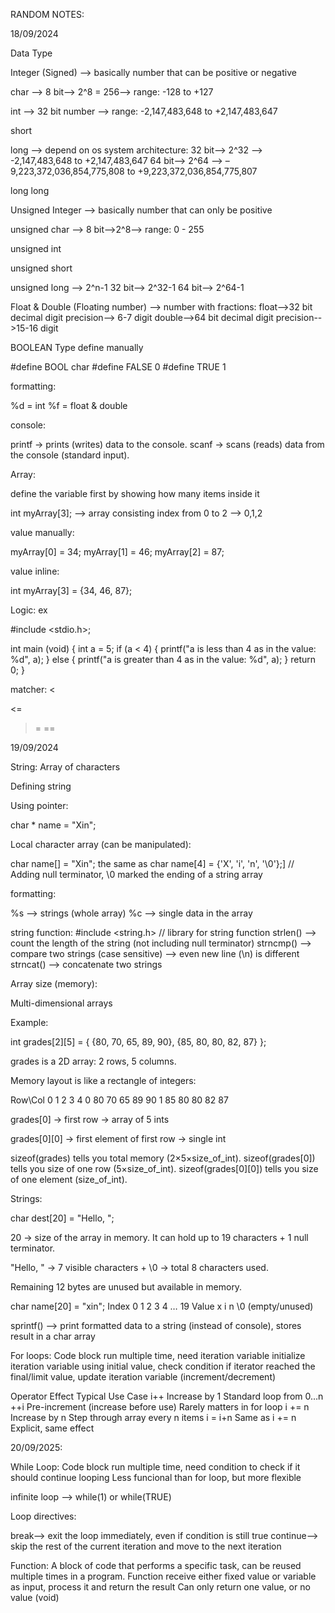 ﻿RANDOM NOTES:

18/09/2024

Data Type

Integer (Signed) --> basically number that can be positive or negative

char --> 8 bit--> 2^8 = 256--> range: -128 to +127

int --> 32 bit number --> range: -2,147,483,648 to +2,147,483,647

short

long --> depend on os system architecture:
32 bit--> 2^32 --> -2,147,483,648 to +2,147,483,647
64 bit--> 2^64 --> –9,223,372,036,854,775,808 to +9,223,372,036,854,775,807

long long

Unsigned Integer --> basically number that can only be positive

unsigned char --> 8 bit-->2^8--> range: 0 - 255

unsigned int

unsigned short

unsigned long --> 2^n-1
32 bit--> 2^32-1
64 bit--> 2^64-1

Float & Double (Floating number) --> number with fractions:
float-->32 bit decimal digit precision--> 6-7 digit
double-->64 bit decimal digit precision-->15-16 digit

BOOLEAN Type define manually

#define BOOL char
#define FALSE 0
#define TRUE 1

formatting:

%d = int
%f = float & double

console:

printf → prints (writes) data to the console.
scanf → scans (reads) data from the console (standard input).

Array:

define the variable first by showing how many items inside it

int myArray[3]; --> array consisting index from 0 to 2 --> 0,1,2

value manually:

myArray[0] = 34;
myArray[1] = 46;
myArray[2] = 87;

value inline:

int myArray[3] = {34, 46, 87};

Logic:
ex

#include <stdio.h>;

int main (void) {
	int a = 5;
	if (a < 4) {
		printf("a is less than 4 as in the value: %d", a);
	} else {
		printf("a is greater than 4 as in the value: %d", a);
	}
	return 0;
}

matcher:
<
>
<=
>=
==

19/09/2024

String:
Array of characters

Defining string

Using pointer:

char * name = "Xin";

Local character array (can be manipulated):

char name[] = "Xin";
the same as
char name[4] = {'X', 'i', 'n', '\0'};] // Adding null terminator, \0 marked the ending of a string array

formatting:

%s --> strings (whole array)
%c --> single data in the array

string function:
#include <string.h> // library for string function
strlen() --> count the length of the string (not including null terminator)
strncmp() --> compare two strings (case sensitive) --> even new line (\n) is different
strncat() --> concatenate two strings

Array size (memory):

Multi-dimensional arrays

Example:

int grades[2][5] = {
    {80, 70, 65, 89, 90},
    {85, 80, 80, 82, 87}
};

grades is a 2D array: 2 rows, 5 columns.

Memory layout is like a rectangle of integers:

Row\Col	0	1	2	3	4
0	80	70	65	89	90
1	85	80	80	82	87

grades[0] → first row → array of 5 ints

grades[0][0] → first element of first row → single int

sizeof(grades) tells you total memory (2×5×size_of_int).
sizeof(grades[0]) tells you size of one row (5×size_of_int).
sizeof(grades[0][0]) tells you size of one element (size_of_int).

Strings:

char dest[20] = "Hello, ";

20 → size of the array in memory. It can hold up to 19 characters + 1 null terminator.

"Hello, " → 7 visible characters + \0 → total 8 characters used.

Remaining 12 bytes are unused but available in memory.

char name[20] = "xin";
Index	0	1	2	3	4 … 19
Value	x	i	n	\0	(empty/unused)

sprintf() --> print formatted data to a string (instead of console), stores result in a char array

For loops:
Code block run multiple time, need iteration variable
initialize iteration variable using initial value,  check condition if iterator reached the final/limit value,  update iteration variable (increment/decrement)

Operator	Effect	Typical Use Case
i++	Increase by 1	Standard loop from 0…n
++i	Pre-increment (increase before use)	Rarely matters in for loop
i += n	Increase by n	Step through array every n items
i = i+n	Same as i += n	Explicit, same effect

20/09/2025:

While Loop:
Code block run multiple time, need condition to check if it should continue looping
Less funcional than for loop, but more flexible

infinite loop --> while(1) or while(TRUE)

Loop directives:

break--> exit the loop immediately, even if condition is still true
continue--> skip the rest of the current iteration and move to the next iteration

Function:
A block of code that performs a specific task, can be reused multiple times in a program.
Function receive either fixed value or variable as input, process it and return the result
Can only return one value, or no value (void)